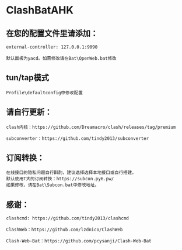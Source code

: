 # ClashBatAHK

<!-- ## 直接下载，解压使用 -->

## 在您的配置文件里请添加：
    external-controller: 127.0.0.1:9090
    
    默认面板为yacd。如需修改请在Bat\OpenWeb.bat修改
## tun/tap模式
    Profile\defaultconfig中修改配置
    
 <!-- Tun模式请用管理打开ClashWeb.exe -->

## 请自行更新：
    clash内核：https://github.com/Dreamacro/clash/releases/tag/premium

    subconverter：https://github.com/tindy2013/subconverter


## 订阅转换：
    在线接口的隐私问题自行斟酌，建议选择选择本地接口或自行搭建。
    默认使用T大的订阅转换：https://subcon.py6.pw/
    如果修改，请在Bat\Subcon.bat中修改地址。

## 感谢：

    clashcmd: https://github.com/tindy2013/clashcmd

    ClashWeb：https://github.com/lzdnico/ClashWeb

    Clash-Web-Bat：https://github.com/pcysanji/Clash-Web-Bat

